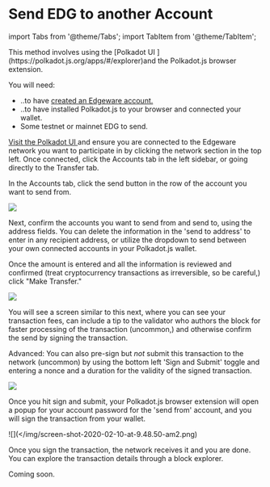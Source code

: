 # Send EDG to another Account

import Tabs from '@theme/Tabs';
import TabItem from '@theme/TabItem';

<Tabs>
<TabItem value="start" label="Using Polkadot.js">
This method involves using the [Polkadot UI ](https://polkadot.js.org/apps/#/explorer)and the Polkadot.js browser extension.

You will need:

- ..to have [created an Edgeware account.](create-an-account.md)
- ..to have installed Polkadot.js to your browser and connected your wallet.
- Some testnet or mainnet EDG to send.

[Visit the Polkadot UI ](https://polkadot.js.org/apps/#/accounts)and ensure you are connected to the Edgeware network you want to participate in by clicking the network section in the top left. Once connected, click the Accounts tab in the left sidebar, or going directly to the Transfer tab.

In the Accounts tab, click the send button in the row of the account you want to send from.

![](/img/screen-shot-2020-02-10-at-9.35.08-am2.png)

Next, confirm the accounts you want to send from and send to, using the address fields. You can delete the information in the 'send to address' to enter in any recipient address, or utilize the dropdown to send between your own connected accounts in your Polkadot.js wallet.

Once the amount is entered and all the information is reviewed and confirmed (treat cryptocurrency transactions as irreversible, so be careful,) click "Make Transfer."

![](/img/screen-shot-2020-02-10-at-9.39.14-am1.png)

You will see a screen similar to this next, where you can see your transaction fees, can include a tip to the validator who authors the block for faster processing of the transaction (uncommon,) and otherwise confirm the send by signing the transaction.

Advanced: You can also pre-sign but _not_ submit this transaction to the network (uncommon) by using the bottom left 'Sign and Submit' toggle and entering a nonce and a duration for the validity of the signed transaction.

![](/img/screen-shot-2020-02-10-at-9.43.14-am1.png)

Once you hit sign and submit, your Polkadot.js browser extension will open a popup for your account password for the 'send from' account, and you will sign the transaction from your wallet.

![](</img/screen-shot-2020-02-10-at-9.48.50-am2.png)

Once you sign the transaction, the network receives it and you are done. You can explore the transaction details through a block explorer.

</TabItem>
<TabItem value="commonwealth" label="Using Commonwealth.im">

Coming soon.

</TabItem>
</Tabs>
